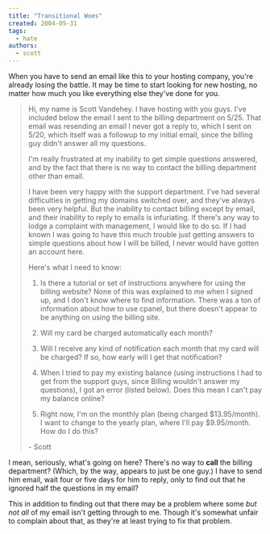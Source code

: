 ```yaml
---
title: "Transitional Woes"
created: 2004-05-31
tags:
  - hate
authors:
  - scott
---
```


When you have to send an email like this to your hosting company, you're already losing the battle. It may be time to start looking for new hosting, no matter how much you like everything else they've done for you.

> Hi, my name is Scott Vandehey. I have hosting with you guys. I've included below the email I sent to the billing department on 5/25. That email was resending an email I never got a reply to, which I sent on 5/20, which itself was a followup to my initial email, since the billing guy didn't answer all my questions.
>
> I'm really frustrated at my inability to get simple questions answered, and by the fact that there is no way to contact the billing department other than email.
>
> I have been very happy with the support department. I've had several difficulties in getting my domains switched over, and they've always been very helpful. But the inability to contact billing except by email, and their inability to reply to emails is infuriating. If there's any way to lodge a complaint with management, I would like to do so. If I had known I was going to have this much trouble just getting answers to simple questions about how I will be billed, I never would have gotten an account here.
>
> Here's what I need to know:
>
> 1. Is there a tutorial or set of instructions anywhere for using the billing website? None of this was explained to me when I signed up, and I don't know where to find information. There was a ton of information about how to use cpanel, but there doesn't appear to be anything on using the billing site.
>
> 2. Will my card be charged automatically each month?
>
> 3. Will I receive any kind of notification each month that my card will be charged? If so, how early will I get that notification?
>
> 4. When I tried to pay my existing balance (using instructions I had to get from the support guys, since Billing wouldn't answer my questions), I got an error (listed below). Does this mean I can't pay my balance online?
>
> 5. Right now, I'm on the monthly plan (being charged $13.95/month). I want to change to the yearly plan, where I'll pay $9.95/month. How do I do this?
>
> \- Scott

I mean, seriously, what's going on here? There's no way to **call** the billing department? (Which, by the way, appears to just be one guy.) I have to send him email, wait four or five days for him to reply, only to find out that he ignored half the questions in my email?

This in addition to finding out that there may be a problem where some _but not all_ of my email isn't getting through to me. Though it's somewhat unfair to complain about that, as they're at least trying to fix that problem.

